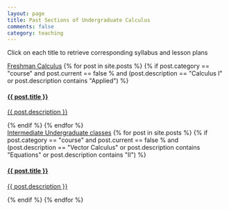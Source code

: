 ```yaml
---
layout: page
title: Past Sections of Undergraduate Calculus
comments: false
category: teaching
---
```


Click on each title to retrieve corresponding syllabus and lesson plans

<div class="row">
	<div class="col-sm-6">
		<div class="list-group">
			<a href="#" class="list-group-item active">Freshman Calculus</a>
			{% for post in site.posts %}
			{% if post.category == "course"  and  post.current == false % and (post.description == "Calculus I" or post.description contains "Applied") %}
			<a href="{{ post.url | prepend: side.baseurl }}#" class="list-group-item">
				<h4 class="list-group-item-heading">{{ post.title }}</h4>
				<p class="list-group-item-text">{{ post.description }}</p>
			</a>
			{% endif %}
			{% endfor %}
		</div>
	</div>
	<div class="col-sm-6">
		<div class="list-group">
			<a href="#" class="list-group-item active">Intermediate Undergraduate classes</a>
			{% for post in site.posts %}
			{% if post.category == "course"  and  post.current == false % and (post.description == "Vector Calculus" or post.description contains "Equations" or post.description contains "II") %}
			<a href="{{ post.url | prepend: side.baseurl }}#" class="list-group-item">
				<h4 class="list-group-item-heading">{{ post.title }}</h4>
				<p class="list-group-item-text">{{ post.description }}</p>
			</a>
			{% endif %}
			{% endfor %}
		</div>
	</div>
</div>
